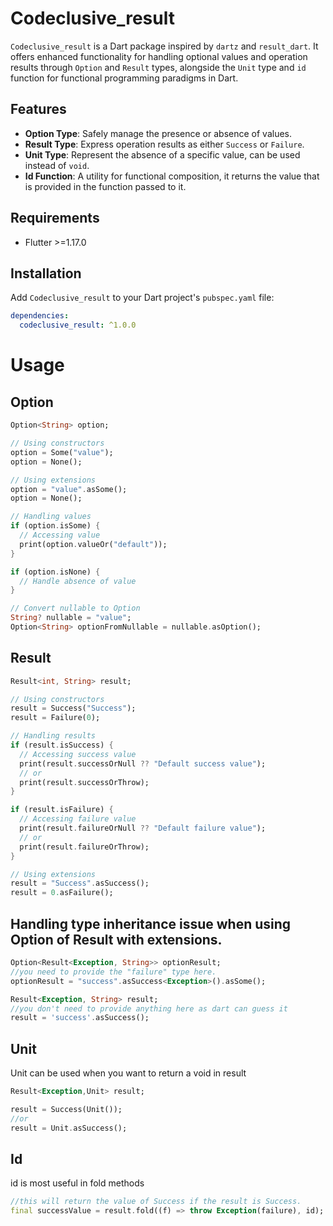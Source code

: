 # Codeclusive_result

`Codeclusive_result` is a Dart package inspired by `dartz` and `result_dart`. It offers enhanced functionality for handling optional values and operation results through `Option` and `Result` types, alongside the `Unit` type and `id` function for functional programming paradigms in Dart.

## Features

- **Option Type**: Safely manage the presence or absence of values.
- **Result Type**: Express operation results as either `Success` or `Failure`.
- **Unit Type**: Represent the absence of a specific value, can be used instead of `void`.
- **Id Function**: A utility for functional composition, it returns the value that is provided in the function passed to it.

## Requirements
- Flutter >=1.17.0

## Installation

Add `Codeclusive_result` to your Dart project's `pubspec.yaml` file:

```yaml
dependencies:
  codeclusive_result: ^1.0.0
```

# Usage

## Option

```dart
Option<String> option;

// Using constructors
option = Some("value");
option = None();

// Using extensions
option = "value".asSome();
option = None();

// Handling values
if (option.isSome) {
  // Accessing value
  print(option.valueOr("default"));
}

if (option.isNone) {
  // Handle absence of value
}

// Convert nullable to Option
String? nullable = "value";
Option<String> optionFromNullable = nullable.asOption();
```

## Result 

```dart
Result<int, String> result;

// Using constructors
result = Success("Success");
result = Failure(0);

// Handling results
if (result.isSuccess) {
  // Accessing success value
  print(result.successOrNull ?? "Default success value");
  // or
  print(result.successOrThrow);
}

if (result.isFailure) {
  // Accessing failure value
  print(result.failureOrNull ?? "Default failure value");
  // or
  print(result.failureOrThrow);
}

// Using extensions
result = "Success".asSuccess();
result = 0.asFailure();
```

## Handling type inheritance issue when using Option of Result with extensions.

```dart
Option<Result<Exception, String>> optionResult;
//you need to provide the "failure" type here.
optionResult = "success".asSuccess<Exception>().asSome();

Result<Exception, String> result;
//you don't need to provide anything here as dart can guess it
result = 'success'.asSuccess();
```

## Unit
Unit can be used when you want to return a void in result
```dart
Result<Exception,Unit> result;

result = Success(Unit());
//or
result = Unit.asSuccess();
```
## Id 
id is most useful in fold methods

```dart
//this will return the value of Success if the result is Success.
final successValue = result.fold((f) => throw Exception(failure), id);
```

